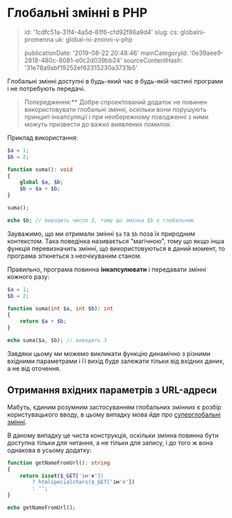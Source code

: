 Глобальні змінні в PHP
======================

> id: '1cdfc51a-31f4-4a5d-81f6-cfd92f86a9d4'
> slug:
> 	cs: globalni-promenna
> 	uk: global-ni-zminni-v-php
> 
> publicationDate: '2019-08-22 20:48:46'
> mainCategoryId: '0e39aee9-2818-480c-8081-e0c2d039bb24'
> sourceContentHash: '31e78a9abf19252ef62315230a3731b5'

Глобальні змінні доступні в будь-який час в будь-якій частині програми і не потребують передачі.

> Попередження:** Добре спроектований додаток не повинен використовувати глобальні змінні, оскільки вони порушують принцип інкапсуляції і при необережному поводженні з ними можуть призвести до важко виявлених помилок.

Приклад використання:

```php
$a = 1;
$b = 2;

function suma(): void
{
	global $a, $b;
	$b = $a + $b;
}

suma();

echo $b; // виводить число 3, тому що змінна $b є глобальною
```

Зауважимо, що ми отримали змінні `$a` та `$b` поза їх природним контекстом. Така поведінка називається "магічною", тому що якщо інша функція перевизначить змінні, що використовуються в даний момент, то програма зіткнеться з неочікуваним станом.

Правильно, програма повинна **інкапсулювати** і передавати змінні кожного разу:

```php
$a = 1;
$b = 2;

function suma(int $a, int $b): int
{
	return $a + $b;
}

echo suma($a, $b); // виводить 3
```

Завдяки цьому ми можемо викликати функцію динамічно з різними вхідними параметрами і її вихід буде залежати тільки від вхідних даних, а не від оточення.

Отримання вхідних параметрів з URL-адреси
---------------------------------

Мабуть, єдиним розумним застосуванням глобальних змінних є розбір користувацького вводу, в цьому випадку мова йде про <a href="/superglobal-variable">суперглобальні змінні</a>.

В даному випадку це чиста конструкція, оскільки змінна повинна бути доступна тільки для читання, а не тільки для запису, і до того ж вона однакова в усьому додатку:

```php
function getNameFromUrl(): string
{
    return isset($_GET['ім'я'])
    	? htmlspecialchars($_GET['ім'я'])
    	: '';
}

echo getNameFromUrl();
```
